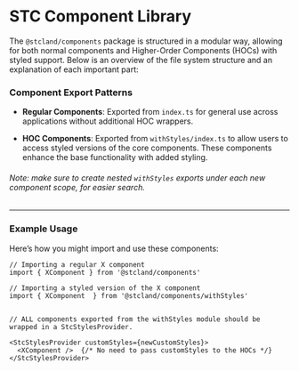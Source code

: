 # STC Component Library

The `@stcland/components` package is structured in a modular way, allowing for both normal components and Higher-Order Components (HOCs) with styled support. Below is an overview of the file system structure and an explanation of each important part:


### Component Export Patterns

- **Regular Components**: 
  Exported from `index.ts` for general use across applications without additional HOC wrappers.

- **HOC Components**:
  Exported from `withStyles/index.ts` to allow users to access styled versions of the core components. These components enhance the base functionality with added styling.


###### *Note:* make sure to create nested `withStyles` exports under each new component scope, for easier search.
---

### Example Usage 

Here’s how you might import and use these components:

```tsx
// Importing a regular X component
import { XComponent } from '@stcland/components'

// Importing a styled version of the X component
import { XComponent  } from '@stcland/components/withStyles'


// ALL components exported from the withStyles module should be wrapped in a StcStylesProvider.

<StcStylesProvider customStyles={newCustomStyles}>
  <XComponent />  {/* No need to pass customStyles to the HOCs */}
</StcStylesProvider>